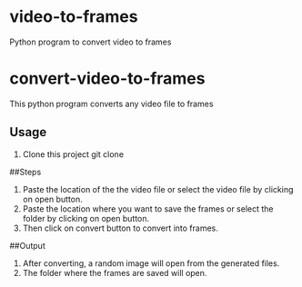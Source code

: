 # video-to-frames
Python program to convert video to frames
# convert-video-to-frames
This python program converts any video file to frames

## Usage
1. Clone this project git clone 

##Steps
1. Paste the location of the the video file or select the video file by clicking on open button.
2. Paste the location where you want to save the frames or select the folder by clicking on open button.
3. Then click on convert button to convert into frames.

##Output
1. After converting, a random image will open from the generated files.
2. The folder where the frames are saved will open.
